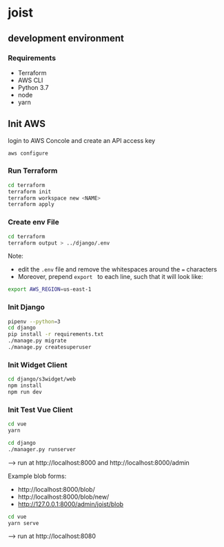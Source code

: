 # joist


## development environment

### Requirements
 * Terraform
 * AWS CLI
 * Python 3.7
 * node
 * yarn

## Init AWS
login to AWS Concole and create an API access key
```sh
aws configure
```

### Run Terraform
```sh
cd terraform
terraform init
terraform workspace new <NAME>
terraform apply
```

### Create env File
```sh
cd terraform
terraform output > ../django/.env
```
Note:
 * edit the `.env` file and remove the whitespaces around the `=` characters
 * Moreover, prepend `export ` to each line, such that it will look like:
 ```bash
 export AWS_REGION=us-east-1
 ```


### Init Django
```sh
pipenv --python=3
cd django
pip install -r requirements.txt
./manage.py migrate
./manage.py createsuperuser
```

### Init Widget Client
```sh
cd django/s3widget/web
npm install
npm run dev
```

### Init Test Vue Client
```sh
cd vue
yarn
```

```sh
cd django
./manager.py runserver
```
--> run at http://localhost:8000 and http://localhost:8000/admin

Example blob forms:
 * http://localhost:8000/blob/
 * http://localhost:8000/blob/new/
 * http://127.0.0.1:8000/admin/joist/blob

```sh
cd vue
yarn serve
```
--> run at http://localhost:8080
